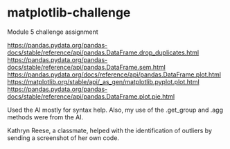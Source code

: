 # matplotlib-challenge
Module 5 challenge assignment


https://pandas.pydata.org/pandas-docs/stable/reference/api/pandas.DataFrame.drop_duplicates.html
https://pandas.pydata.org/pandas-docs/stable/reference/api/pandas.DataFrame.sem.html
https://pandas.pydata.org/docs/reference/api/pandas.DataFrame.plot.html
https://matplotlib.org/stable/api/_as_gen/matplotlib.pyplot.plot.html
https://pandas.pydata.org/pandas-docs/stable/reference/api/pandas.DataFrame.plot.pie.html

Used the AI mostly for syntax help. Also, my use of the .get_group and .agg methods were from the AI.

Kathryn Reese, a classmate, helped with the identification of outliers by sending a screenshot of 
her own code. 
